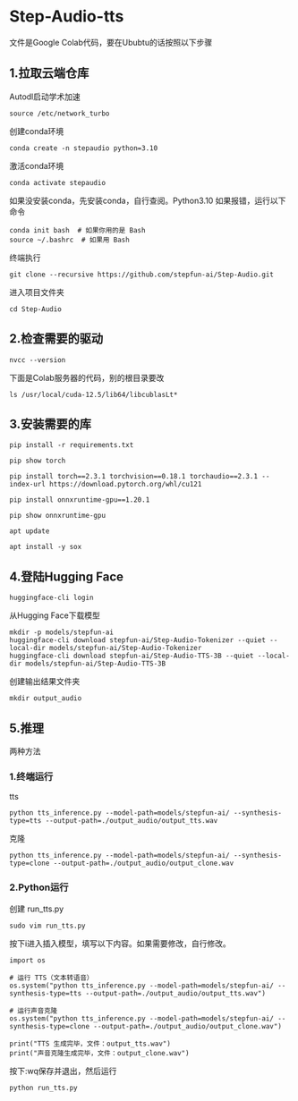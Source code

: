 # Step-Audio-tts

文件是Google Colab代码，要在Ububtu的话按照以下步骤

## 1.拉取云端仓库
Autodl启动学术加速
```
source /etc/network_turbo
```
 创建conda环境
```
conda create -n stepaudio python=3.10
```
激活conda环境
```
conda activate stepaudio
```
如果没安装conda，先安装conda，自行查阅。Python3.10
如果报错，运行以下命令
```
conda init bash  # 如果你用的是 Bash
source ~/.bashrc  # 如果用 Bash
```
终端执行
```
git clone --recursive https://github.com/stepfun-ai/Step-Audio.git
```

进入项目文件夹
```
cd Step-Audio
```

## 2.检查需要的驱动
```
nvcc --version
```
下面是Colab服务器的代码，别的根目录要改
```
ls /usr/local/cuda-12.5/lib64/libcublasLt*
```

## 3.安装需要的库
```
pip install -r requirements.txt
```
```
pip show torch
```
```
pip install torch==2.3.1 torchvision==0.18.1 torchaudio==2.3.1 --index-url https://download.pytorch.org/whl/cu121
```
```
pip install onnxruntime-gpu==1.20.1
```
```
pip show onnxruntime-gpu
```
```
apt update
```
```
apt install -y sox
```

## 4.登陆Hugging Face
```
huggingface-cli login
```
从Hugging Face下载模型
```
mkdir -p models/stepfun-ai
huggingface-cli download stepfun-ai/Step-Audio-Tokenizer --quiet --local-dir models/stepfun-ai/Step-Audio-Tokenizer
huggingface-cli download stepfun-ai/Step-Audio-TTS-3B --quiet --local-dir models/stepfun-ai/Step-Audio-TTS-3B
```
创建输出结果文件夹
```
mkdir output_audio
```

## 5.推理
两种方法
### 1.终端运行
tts
```
python tts_inference.py --model-path=models/stepfun-ai/ --synthesis-type=tts --output-path=./output_audio/output_tts.wav
```
克隆
```
python tts_inference.py --model-path=models/stepfun-ai/ --synthesis-type=clone --output-path=./output_audio/output_clone.wav
```
### 2.Python运行
创建 run_tts.py
```
sudo vim run_tts.py
```
按下i进入插入模型，填写以下内容。如果需要修改，自行修改。
```
import os

# 运行 TTS（文本转语音）
os.system("python tts_inference.py --model-path=models/stepfun-ai/ --synthesis-type=tts --output-path=./output_audio/output_tts.wav")

# 运行声音克隆
os.system("python tts_inference.py --model-path=models/stepfun-ai/ --synthesis-type=clone --output-path=./output_audio/output_clone.wav")

print("TTS 生成完毕，文件：output_tts.wav")
print("声音克隆生成完毕，文件：output_clone.wav")
```
按下:wq保存并退出，然后运行
```
python run_tts.py
```
